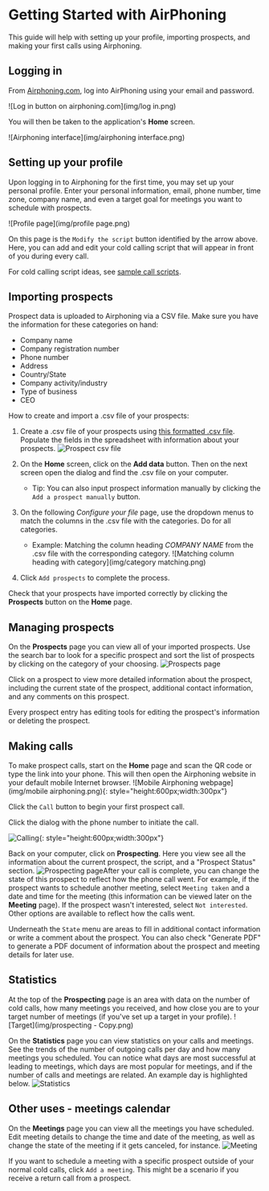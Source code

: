 # Getting Started with AirPhoning

This guide will help with setting up your profile, importing prospects, and making your first calls using Airphoning.

## Logging in
From [Airphoning.com](http://airphoning.com), log into AirPhoning using your email and password. 

![Log in button on airphoning.com](img/log in.png) 

You will then be taken to the application's **Home** screen.

![Airphoning interface](img/airphoning interface.png)

## Setting up your profile

Upon logging in to Airphoning for the first time, you may set up your personal profile. Enter your personal information, email, phone number, time zone, company name, and even a target goal for meetings you want to schedule with prospects.

![Profile page](img/profile page.png)

On this page is the `Modify the script` button identified by the arrow above. Here, you can add and edit your cold calling script that will appear in front of you during every call.

For cold calling script ideas, see [sample call scripts](https://airphoning.com/how-to-structure-your-cold-calling-scripts/ "sample call scripts"). 

## Importing prospects

Prospect data is uploaded to Airphoning via a CSV file. Make sure you have the information for these categories on hand:

- Company name
- Company registration number
- Phone number
- Address
- Country/State
- Company activity/industry
- Type of business
- CEO

How to create and import a .csv file of your prospects:

1. Create a .csv file of your prospects using [this formatted .csv file](https://app.airphoning.com/CSV-EXAMPLE-AIRPHONING.csv "this format"). Populate the fields in the spreadsheet with information about your prospects. ![Prospect csv file](img/csv.png)
2. On the **Home** screen, click on the **Add data** button. Then on the next screen open the dialog and find the .csv file on your computer.
	* Tip: You can also input prospect information manually by clicking the `Add a prospect manually` button.
3. On the following *Configure your file* page, use the dropdown menus to match the columns in the .csv file with the categories. Do for all categories.

    - Example: Matching the column heading *COMPANY NAME* from the .csv file with the corresponding category. ![Matching column heading with category](img/category matching.png)

4. Click `Add prospects` to complete the process.

Check that your prospects have imported correctly by clicking the **Prospects** button on the **Home** page.

## Managing prospects

On the **Prospects** page you can view all of your imported prospects. Use the search bar to look for a specific prospect and sort the list of prospects by clicking on the category of your choosing. ![Prospects page](img/prospects.png)

Click on a prospect to view more detailed information about the prospect, including the current state of the prospect, additional contact information, and any comments on this prospect. 

Every prospect entry has editing tools for editing the prospect's information or deleting the prospect. 

## Making calls

To make prospect calls, start on the **Home** page and scan the QR code or type the link into your phone. This will then open the Airphoning website in your default mobile Internet browser. ![Mobile Airphoning webpage](img/mobile airphoning.png){: style="height:600px;width:300px"} 

Click the `Call` button to begin your first prospect call.

Click the dialog with the phone number to initiate the call. 

![Calling](img/calling.png){: style="height:600px;width:300px"}

Back on your computer, click on **Prospecting**. Here you view see all the information about the current prospect, the script, and a "Prospect Status" section. ![Prospecting page](img/prospecting.png)After your call is complete, you can change the state of this prospect to reflect how the phone call went. For example, if the prospect wants to schedule another meeting, select `Meeting taken` and a date and time for the meeting (this information can be viewed later on the **Meeting** page). If the prospect wasn't interested, select `Not interested`. Other options are available to reflect how the calls went. 

Underneath the `State` menu are areas to fill in additional contact information or write a comment about the prospect. You can also check "Generate PDF" to generate a PDF document of information about the prospect and meeting details for later use.

## Statistics
At the top of the **Prospecting** page is an area with data on the number of cold calls, how many meetings you received, and how close you are to your target number of meetings (if you've set up a target in your profile). ![Target](img/prospecting - Copy.png)

On the **Statistics** page you can view statistics on your calls and meetings. See the trends of the number of outgoing calls per day and how many meetings you scheduled. You can notice what days are most successful at leading to meetings, which days are most popular for meetings, and if the number of calls and meetings are related. An example day is highlighted below. ![Statistics](img/statistics.png)

## Other uses - meetings calendar
On the **Meetings** page you can view all the meetings you have scheduled. Edit meeting details to change the time and date of the meeting, as well as change the state of the meeting if it gets canceled, for instance. ![Meeting](img/meeting.png)

If you want to schedule a meeting with a specific prospect outside of your normal cold calls, click `Add a meeting`. This might be a scenario if you receive a return call from a prospect.